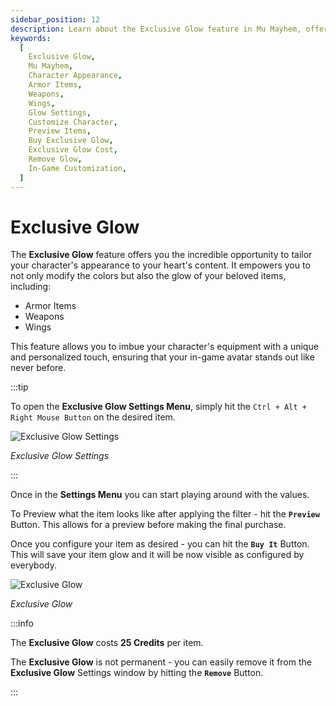 ```yaml
---
sidebar_position: 12
description: Learn about the Exclusive Glow feature in Mu Mayhem, offering the opportunity to customize your character's appearance by modifying colors and glows of armor items, weapons, and wings. Discover how to access the Exclusive Glow Settings Menu, preview configurations, and apply unique glows to your in-game items.
keywords:
  [
    Exclusive Glow,
    Mu Mayhem,
    Character Appearance,
    Armor Items,
    Weapons,
    Wings,
    Glow Settings,
    Customize Character,
    Preview Items,
    Buy Exclusive Glow,
    Exclusive Glow Cost,
    Remove Glow,
    In-Game Customization,
  ]
---
```


# Exclusive Glow

The **Exclusive Glow** feature offers you the incredible opportunity to tailor your character's appearance to your heart's content. It empowers you to not only modify the colors but also the glow of your beloved items, including:

- Armor Items
- Weapons
- Wings

This feature allows you to imbue your character's equipment with a unique and personalized touch, ensuring that your in-game avatar stands out like never before.

:::tip

To open the **Exclusive Glow Settings Menu**, simply hit the `Ctrl + Alt + Right Mouse Button` on the desired item.

![Exclusive Glow Settings](/img/client-features/exclusive-glow.jpg)

_Exclusive Glow Settings_

:::

Once in the **Settings Menu** you can start playing around with the values.

To Preview what the item looks like after applying the filter - hit the **`Preview`** Button. This allows for a preview before making the final purchase.

Once you configure your item as desired - you can hit the **`Buy It`** Button. This will save your item glow and it will be now visible as configured by everybody.

![Exclusive Glow](/img/client-features/exclusive-glow-2.jpg)

_Exclusive Glow_

:::info

The **Exclusive Glow** costs **25 Credits** per item.

The **Exclusive Glow** is not permanent - you can easily remove it from the **Exclusive Glow** Settings window by hitting the **`Remove`** Button.

:::
